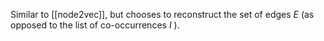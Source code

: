 Similar to [[node2vec]], but chooses to reconstruct the set of edges $E$ (as opposed to the list of co-occurrences $I$ ).